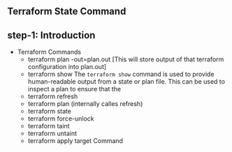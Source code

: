 ## Terraform State Command
## step-1: Introduction 
- Terraform Commands
  - terraform plan  -out=plan.out [This will store output of that terraform configuration into plan.out]
  - terraform show The `terraform show` command is used to provide human-readable output from a state or plan file. This can be used to inspect a plan to ensure that the
  - terraform refresh
  - terraform plan (internally calles refresh)
  - terraform state
  - terraform force-unlock
  - terraform taint
  - terraform untaint
  - terraform apply target Command
  